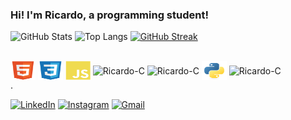 ### Hi! I'm Ricardo, a programming student!

![GitHub Stats](https://github-readme-stats.vercel.app/api?username=ricardosb25&theme=transparent&bg_color=000&border_color=30A3DC&show_icons=true&icon_color=30A3DC&title_color=E94D5F&text_color=FFF)
![Top Langs](https://github-readme-stats-git-masterrstaa-rickstaa.vercel.app/api/top-langs/?username=ricardosb25&layout=compact&bg_color=000&border_color=30A3DC&title_color=E94D5F&text_color=FFF)
[![GitHub Streak](https://streak-stats.demolab.com/?user=SEUUSERNAME&theme=bear&background=000&border=30A3DC&dates=FFF)](https://git.io/streak-stats)

<div style="display: inline_block"><br>
  <img align="center" alt="Ricardo-HTML" height="30" width="40" src="https://raw.githubusercontent.com/devicons/devicon/master/icons/html5/html5-original.svg">
  <img align="center" alt="Ricardo-CSS" height="30" width="40" src="https://raw.githubusercontent.com/devicons/devicon/master/icons/css3/css3-original.svg">
  <img align="center" alt="Ricardo-Js" height="30" width="40" src="https://raw.githubusercontent.com/devicons/devicon/master/icons/javascript/javascript-plain.svg">
  <img align="center" alt="Ricardo-C" height="30" width="40" src="https://cdn.icon-icons.com/icons2/2107/PNG/96/file_type_typescript_official_icon_130107.png">
  <img align="center" alt="Ricardo-C" height="30" width="40" src="https://cdn.icon-icons.com/icons2/2415/PNG/96/react_original_logo_icon_146374.png">
  <img align="center" alt="Ricardo-Python" height="30" width="40" src="https://raw.githubusercontent.com/devicons/devicon/master/icons/python/python-original.svg">
  <img align="center" alt="Ricardo-C" height="30" width="40" src="https://icon-library.com/images/programming-icon-png/programming-icon-png-11.jpg">
</div>
.

[![LinkedIn](https://img.shields.io/badge/LinkedIn-0077B5?style=for-the-badge&logo=linkedin&logoColor=white)](https://www.linkedin.com/in/ricardo-souza-bissaco/)
[![Instagram](https://img.shields.io/badge/Instagram-E4405F?style=for-the-badge&logo=instagram&logoColor=white)](https://www.instagram.com/ricardosb.25/)
[![Gmail](https://img.shields.io/badge/Gmail-D14836?style=for-the-badge&logo=gmail&logoColor=white)](mailto:ricardosbissaco@gmail.com)
